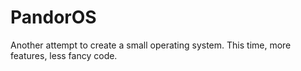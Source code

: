 # PandorOS
Another attempt to create a small operating system. This time, more features, less fancy code.
